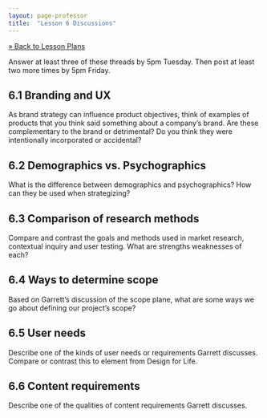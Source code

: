```yaml
---
layout: page-professor
title:  "Lesson 6 Discussions"
---
```

[&raquo; Back to Lesson Plans](/lesson-plans/)

Answer at least three of these threads by 5pm Tuesday. Then post at least two more times by 5pm Friday.

## 6.1 Branding and UX

As brand strategy can influence product objectives, think of examples of products that you think said something about a company’s brand. Are these complementary to the brand or detrimental? Do you think they were intentionally incorporated or accidental?

## 6.2 Demographics vs. Psychographics

What is the difference between demographics and psychographics? How can they be used when strategizing?

## 6.3 Comparison of research methods

Compare and contrast the goals and methods used in market research, contextual inquiry and user testing. What are strengths weaknesses of each?

## 6.4 Ways to determine scope

Based on Garrett’s discussion of the scope plane, what are some ways we go about defining our project’s scope?

## 6.5 User needs

Describe one of the kinds of user needs or requirements Garrett discusses. Compare or contrast this to element from Design for Life.

## 6.6 Content requirements

Describe one of the qualities of content requirements Garrett discusses.
